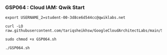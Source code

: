### GSP064 : Cloud IAM: Qwik Start 

```
export USERNAME_2=student-00-3d8ce6d544cc@qwiklabs.net
```

```
curl -LO raw.githubusercontent.com/tariqsheikhsw/GoogleCloudArchitectLabs/main/Solutions/GSP064.sh

sudo chmod +x GSP064.sh

./GSP064.sh
```
